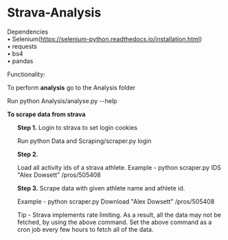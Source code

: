 # Strava-Analysis

Dependencies<br>
• Selenium(https://selenium-python.readthedocs.io/installation.html)<br>
• requests<br>
• bs4<br>
• pandas<br>

Functionality:

To perform <b>analysis</b> go to the Analysis folder

Run python Analysis/analyse.py --help

<b>To scrape data from strava</b>
<ul>
<b>Step 1.</b> Login to strava to set login cookies

Run python Data and Scraping/scraper.py login


<b>Step 2.</b>

Load all activity ids of a strava athlete.
Example - python scraper.py IDS "Alex Dowsett" /pros/505408

<b>Step 3.</b> Scrape data with given athlete name and athlete id. 

Example - python scraper.py Download "Alex Dowsett" /pros/505408

Tip - Strava implements rate limiting. As a result, all the data may not be fetched, by using the above command. Set the above command as a cron job every few hours to fetch all of the data.

</ul>
